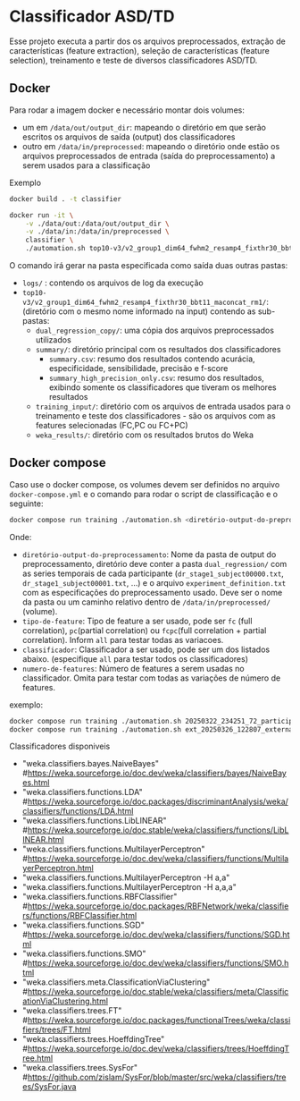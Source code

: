 # Classificador ASD/TD

Esse projeto executa a partir dos os arquivos preprocessados, extração de características (feature extraction), seleção de características (feature selection), treinamento e teste de diversos classificadores ASD/TD.

## Docker

Para rodar a imagem  docker e necessário montar dois volumes:
- um em `/data/out/output_dir`: mapeando o diretório em que serão escritos os arquivos de saída (output) dos classificadores
- outro em `/data/in/preprocessed`: mapeando o diretório onde estão os arquivos preprocessados de entrada (saída do preprocessamento) a serem usados para a classificação

Exemplo
```bash
docker build . -t classifier

docker run -it \
    -v ./data/out:/data/out/output_dir \
    -v ./data/in:/data/in/preprocessed \
    classifier \
    ./automation.sh top10-v3/v2_group1_dim64_fwhm2_resamp4_fixthr30_bbt11_maconcat_rm1 fcpc "weka.classifiers.functions.MultilayerPerceptron -H a,a" 20 10
```

O comando irá gerar na pasta especificada como saída duas outras pastas:
- `logs/` : contendo os arquivos de log da execução
- `top10-v3/v2_group1_dim64_fwhm2_resamp4_fixthr30_bbt11_maconcat_rm1/`: (diretório com o mesmo nome informado na input) contendo as sub-pastas:
    - `dual_regression_copy/`: uma cópia dos arquivos preprocessados utilizados
    - `summary/`: diretório principal com os resultados dos classificadores
        - `summary.csv`: resumo dos resultados contendo acurácia, especificidade, sensibilidade, precisão e f-score
        - `summary_high_precision_only.csv`: resumo dos resultados, exibindo somente os classificadores que tiveram os melhores resultados
    - `training_input/`: diretório com os arquivos de entrada usados para o treinamento e teste dos classificadores - são os arquivos com as features selecionadas (FC,PC ou FC+PC)
    - `weka_results/`: diretório com os resultados brutos do Weka

## Docker compose

Caso use o docker compose, os volumes devem ser definidos no arquivo `docker-compose.yml` e o comando para rodar o script de classificação e o seguinte:

```bash
docker compose run training ./automation.sh <diretório-output-do-preprocessamento> <tipo-de-feature> <classificador> <numero-de-features>
```
Onde:
- `diretório-output-do-preprocessamento`: Nome da pasta de output do preprocessamento, diretório deve conter a pasta `dual_regression/` com as series temporais de cada participante (`dr_stage1_subject00000.txt`, `dr_stage1_subject00001.txt`, ...) e o arquivo `experiment_definition.txt` com as especificações do preprocessamento usado. Deve ser o nome da pasta ou um caminho relativo dentro de `/data/in/preprocessed/` (volume).
- `tipo-de-feature`: Tipo de feature a ser usado, pode ser `fc` (full correlation), `pc`(partial correlation) ou `fcpc`(full correlation + partial correlation). Inform `all` para testar todas as variacoes.
- `classificador`: Classificador a ser usado, pode ser um dos listados abaixo. (especifique `all`  para testar todos os classificadores)
- `numero-de-features`: Número de features a serem usadas no classificador. Omita para testar com todas as variações de número de features.

exemplo:
```bash
docker compose run training ./automation.sh 20250322_234251_72_participants fcpc "weka.classifiers.functions.MultilayerPerceptron -H a,a" 20
docker compose run training ./automation.sh ext_20250326_122807_external_participants fcpc "weka.classifiers.functions.MultilayerPerceptron -H a,a" 20
```

Classificadores disponiveis

- "weka.classifiers.bayes.NaiveBayes" #https://weka.sourceforge.io/doc.dev/weka/classifiers/bayes/NaiveBayes.html
- "weka.classifiers.functions.LDA" #https://weka.sourceforge.io/doc.packages/discriminantAnalysis/weka/classifiers/functions/LDA.html
- "weka.classifiers.functions.LibLINEAR" #https://weka.sourceforge.io/doc.stable/weka/classifiers/functions/LibLINEAR.html
- "weka.classifiers.functions.MultilayerPerceptron" #https://weka.sourceforge.io/doc.dev/weka/classifiers/functions/MultilayerPerceptron.html
- "weka.classifiers.functions.MultilayerPerceptron -H a,a"
- "weka.classifiers.functions.MultilayerPerceptron -H a,a,a"
- "weka.classifiers.functions.RBFClassifier" #https://weka.sourceforge.io/doc.packages/RBFNetwork/weka/classifiers/functions/RBFClassifier.html
- "weka.classifiers.functions.SGD" #https://weka.sourceforge.io/doc.dev/weka/classifiers/functions/SGD.html
- "weka.classifiers.functions.SMO" #https://weka.sourceforge.io/doc.dev/weka/classifiers/functions/SMO.html
- "weka.classifiers.meta.ClassificationViaClustering" #https://weka.sourceforge.io/doc.stable/weka/classifiers/meta/ClassificationViaClustering.html
- "weka.classifiers.trees.FT" #https://weka.sourceforge.io/doc.packages/functionalTrees/weka/classifiers/trees/FT.html
- "weka.classifiers.trees.HoeffdingTree" #https://weka.sourceforge.io/doc.dev/weka/classifiers/trees/HoeffdingTree.html
- "weka.classifiers.trees.SysFor" #https://github.com/zislam/SysFor/blob/master/src/weka/classifiers/trees/SysFor.java